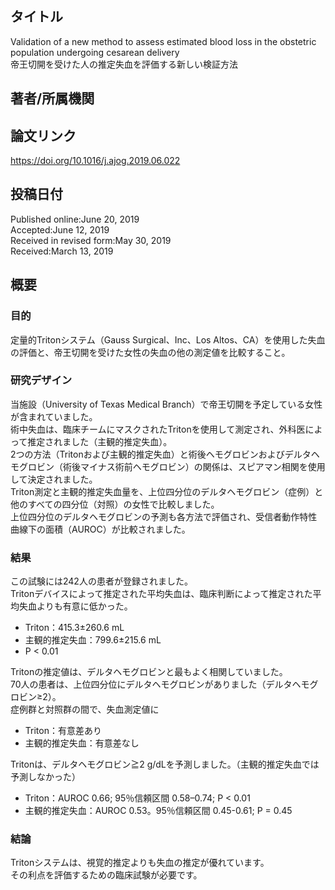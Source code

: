 ## タイトル
Validation of a new method to assess estimated blood loss in the obstetric population undergoing cesarean delivery  
帝王切開を受けた人の推定失血を評価する新しい検証方法

## 著者/所属機関

## 論文リンク
https://doi.org/10.1016/j.ajog.2019.06.022

## 投稿日付
Published online:June 20, 2019  
Accepted:June 12, 2019  
Received in revised form:May 30, 2019  
Received:March 13, 2019

## 概要
### 目的
定量的Tritonシステム（Gauss Surgical、Inc、Los Altos、CA）を使用した失血の評価と、帝王切開を受けた女性の失血の他の測定値を比較すること。

### 研究デザイン
当施設（University of Texas Medical Branch）で帝王切開を予定している女性が含まれていました。  
術中失血は、臨床チームにマスクされたTritonを使用して測定され、外科医によって推定されました（主観的推定失血）。  
2つの方法（Tritonおよび主観的推定失血）と術後ヘモグロビンおよびデルタヘモグロビン（術後マイナス術前ヘモグロビン）の関係は、スピアマン相関を使用して決定されました。  
Triton測定と主観的推定失血量を、上位四分位のデルタヘモグロビン（症例）と他のすべての四分位（対照）の女性で比較しました。  
上位四分位のデルタヘモグロビンの予測も各方法で評価され、受信者動作特性曲線下の面積（AUROC）が比較されました。

### 結果
この試験には242人の患者が登録されました。  
Tritonデバイスによって推定された平均失血は、臨床判断によって推定された平均失血よりも有意に低かった。
* Triton：415.3±260.6 mL
* 主観的推定失血：799.6±215.6 mL
* P < 0.01  

Tritonの推定値は、デルタヘモグロビンと最もよく相関していました。  
70人の患者は、上位四分位にデルタヘモグロビンがありました（デルタヘモグロビン≥2）。  
症例群と対照群の間で、失血測定値に
* Triton：有意差あり
* 主観的推定失血：有意差なし  

Tritonは、デルタヘモグロビン≧2 g/dLを予測しました。（主観的推定失血では予測しなかった）
* Triton：AUROC 0.66; 95％信頼区間 0.58–0.74; P < 0.01
* 主観的推定失血：AUROC 0.53。95％信頼区間 0.45-0.61; P = 0.45

### 結論
Tritonシステムは、視覚的推定よりも失血の推定が優れています。  
その利点を評価するための臨床試験が必要です。
